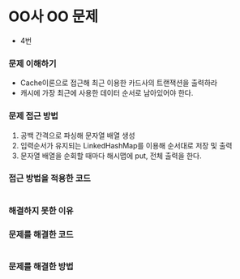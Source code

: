# OO사 OO 문제

- 4번

### 문제 이해하기

- Cache이론으로 접근해 최근 이용한 카드사의 트랜잭션을 출력하라
- 캐시에 가장 최근에 사용한 데이터 순서로 남아있어야 한다.

### 문제 접근 방법

1. 공백 간격으로 파싱해 문자열 배열 생성
2. 입력순서가 유지되는 LinkedHashMap를 이용해 순서대로 저장 및 출력
3. 문자열 배열을 순회할 때마다 해시맵에 put, 전체 출력을 한다.

### 접근 방법을 적용한 코드

```java

```

### 해결하지 못한 이유

### 문제를 해결한 코드

```java

```

### 문제를 해결한 방법
